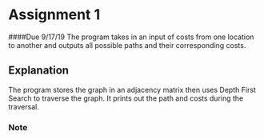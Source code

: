 # Assignment 1
####Due 9/17/19
The program takes in an input of costs from one location to another
and outputs all possible paths and their corresponding costs.

## Explanation

The program stores the graph in an adjacency matrix then uses Depth First
Search to traverse the graph. It prints out the path and costs during the
traversal.

### Note

